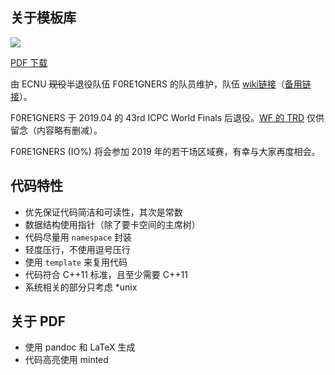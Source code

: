 ## 关于模板库

![](https://github.com/F0RE1GNERS/template/workflows/build/badge.svg)

[PDF 下载](https://F0RE1GNERS.github.io/template/template.pdf)

由 ECNU ~~现役~~半退役队伍 F0RE1GNERS 的队员维护，队伍 [wiki链接](https://acm.ecnu.edu.cn/wiki/index.php?title=ECNU_Foreigners_(2018))（[备用链接](https://eoj.i64d.com/wiki/index.php?title=ECNU_Foreigners_(2018))）。

F0RE1GNERS 于 2019.04 的 43rd ICPC World Finals 后退役。[WF 的 TRD](https://F0RE1GNERS.github.io/template/WF-Team-Reference-Document.pdf) 仅供留念（内容略有删减）。

F0RE1GNERS (IO%) 将会参加 2019 年的若干场区域赛，有幸与大家再度相会。

## 代码特性

+ 优先保证代码简洁和可读性，其次是常数
+ 数据结构使用指针（除了要卡空间的主席树）
+ 代码尽量用 `namespace` 封装
+ 轻度压行，不使用逗号压行
+ 使用 `template` 来复用代码
+ 代码符合 C++11 标准，且至少需要 C++11
+ 系统相关的部分只考虑 *unix


## 关于 PDF

+ 使用 pandoc 和 LaTeX 生成
+ 代码高亮使用 minted